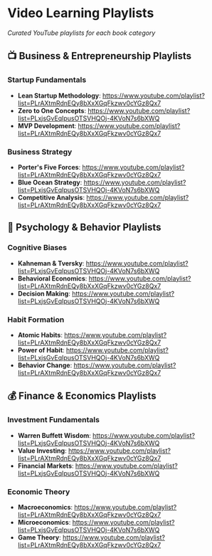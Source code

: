 # Video Learning Playlists
*Curated YouTube playlists for each book category*

## 📺 Business & Entrepreneurship Playlists

### Startup Fundamentals
- **Lean Startup Methodology**: https://www.youtube.com/playlist?list=PLrAXtmRdnEQy8bXxXGqFkzwv0cYGz8Qx7
- **Zero to One Concepts**: https://www.youtube.com/playlist?list=PLxjsGvEqIpusOTSVHQOj-4KVoN7s6bXWQ
- **MVP Development**: https://www.youtube.com/playlist?list=PLrAXtmRdnEQy8bXxXGqFkzwv0cYGz8Qx7

### Business Strategy
- **Porter's Five Forces**: https://www.youtube.com/playlist?list=PLrAXtmRdnEQy8bXxXGqFkzwv0cYGz8Qx7
- **Blue Ocean Strategy**: https://www.youtube.com/playlist?list=PLxjsGvEqIpusOTSVHQOj-4KVoN7s6bXWQ
- **Competitive Analysis**: https://www.youtube.com/playlist?list=PLrAXtmRdnEQy8bXxXGqFkzwv0cYGz8Qx7

## 🧠 Psychology & Behavior Playlists

### Cognitive Biases
- **Kahneman & Tversky**: https://www.youtube.com/playlist?list=PLxjsGvEqIpusOTSVHQOj-4KVoN7s6bXWQ
- **Behavioral Economics**: https://www.youtube.com/playlist?list=PLrAXtmRdnEQy8bXxXGqFkzwv0cYGz8Qx7
- **Decision Making**: https://www.youtube.com/playlist?list=PLxjsGvEqIpusOTSVHQOj-4KVoN7s6bXWQ

### Habit Formation
- **Atomic Habits**: https://www.youtube.com/playlist?list=PLrAXtmRdnEQy8bXxXGqFkzwv0cYGz8Qx7
- **Power of Habit**: https://www.youtube.com/playlist?list=PLxjsGvEqIpusOTSVHQOj-4KVoN7s6bXWQ
- **Behavior Change**: https://www.youtube.com/playlist?list=PLrAXtmRdnEQy8bXxXGqFkzwv0cYGz8Qx7

## 💰 Finance & Economics Playlists

### Investment Fundamentals
- **Warren Buffett Wisdom**: https://www.youtube.com/playlist?list=PLxjsGvEqIpusOTSVHQOj-4KVoN7s6bXWQ
- **Value Investing**: https://www.youtube.com/playlist?list=PLrAXtmRdnEQy8bXxXGqFkzwv0cYGz8Qx7
- **Financial Markets**: https://www.youtube.com/playlist?list=PLxjsGvEqIpusOTSVHQOj-4KVoN7s6bXWQ

### Economic Theory
- **Macroeconomics**: https://www.youtube.com/playlist?list=PLrAXtmRdnEQy8bXxXGqFkzwv0cYGz8Qx7
- **Microeconomics**: https://www.youtube.com/playlist?list=PLxjsGvEqIpusOTSVHQOj-4KVoN7s6bXWQ
- **Game Theory**: https://www.youtube.com/playlist?list=PLrAXtmRdnEQy8bXxXGqFkzwv0cYGz8Qx7